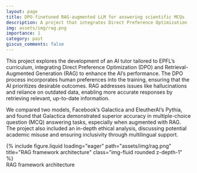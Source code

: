 ```yaml
---
layout: page
title: DPO-finetuned RAG-augmented LLM for answering scientific MCQs
description: A project that integrates Direct Preference Optimization (DPO) and Retrieval-Augmented Generation (RAG) to develop an AI tutor for EPFL’s demanding curriculum.
img: assets/img/rag.png
importance: 1
category: past
giscus_comments: false
---
```

This project explores the development of an AI tutor tailored to EPFL’s curriculum, integrating Direct Preference Optimization (DPO) and Retrieval-Augmented Generation (RAG) to enhance the AI’s performance. The DPO process incorporates human preferences into the training, ensuring that the AI prioritizes desirable outcomes. RAG addresses issues like hallucinations and reliance on outdated data, enabling more accurate responses by retrieving relevant, up-to-date information.

We compared two models, Facebook’s Galactica and EleutherAI’s Pythia, and found that Galactica demonstrated superior accuracy in multiple-choice question (MCQ) answering tasks, especially when augmented with RAG. The project also included an in-depth ethical analysis, discussing potential academic misuse and ensuring inclusivity through multilingual support.

<div class="row"> <div class="col-sm mt-3 mt-md-0"> {% include figure.liquid loading="eager" path="assets/img/rag.png" title="RAG framework architecture" class="img-fluid rounded z-depth-1" %} </div> </div> <div class="caption"> RAG framework architecture </div>